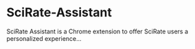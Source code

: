 # SciRate-Assistant
SciRate Assistant is a Chrome extension to offer SciRate users a personalized experience...

